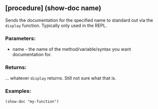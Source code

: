 ## [procedure] (show-doc name)
Sends the documentation for the specified name to standard out
via the `display` function. Typically only used in the REPL.

### Parameters:
* name - the name of the method/variable/syntax you want 
  documentation for.

### Returns:
... whatever `display` returns. Still not sure what that is.

### Examples:
`(show-doc "my-function")`

